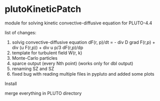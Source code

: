 # plutoKineticPatch
module for solving kinetic convective-diffusive equation for PLUTO-4.4

list of changes:

1) solvig convective-diffusive equation  dF(r, p)/dt = - div D grad F(r,p) + div (u F(r,p)) + div u p/3 dF(r,p)/dp
2) template for turbulent field W(r, k)
3) Monte-Carlo particles
4) sparce output (every Nth point) (works only for dbl output)
5) renaming SZ and SZ
6) fixed bug with reading multiple files in pypluto and added some plots

Install

merge everything in PLUTO directory
